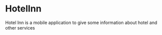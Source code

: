 # HotelInn
Hotel Inn is a mobile application to give some information about hotel and other services
